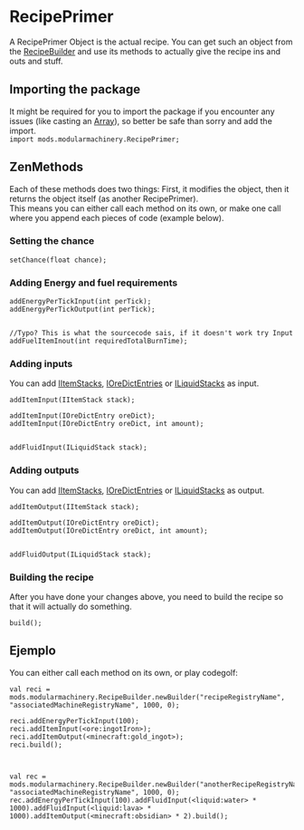 # RecipePrimer

A RecipePrimer Object is the actual recipe. You can get such an object from the [RecipeBuilder](/Mods/ModularMachinery/Recipes/RecipeBuilder/) and use its methods to actually give the recipe ins and outs and stuff.

## Importing the package
It might be required for you to import the package if you encounter any issues (like casting an [Array](/AdvancedFunctions/Arrays_and_Loops/)), so better be safe than sorry and add the import.  
`import mods.modularmachinery.RecipePrimer;`

## ZenMethods

Each of these methods does two things: First, it modifies the object, then it returns the object itself (as another RecipePrimer).  
This means you can either call each method on its own, or make one call where you append each pieces of code (example below).

### Setting the chance
```zenscript
setChance(float chance);
```

### Adding Energy and fuel requirements
```zenscript
addEnergyPerTickInput(int perTick);
addEnergyPerTickOutput(int perTick);


//Typo? This is what the sourcecode sais, if it doesn't work try Input
addFuelItemInout(int requiredTotalBurnTime);
```

### Adding inputs
You can add [IItemStacks](/Vanilla/Items/IItemStack/), [IOreDictEntries](/Vanilla/OreDict/IOreDictEntry/) or [ILiquidStacks](/Vanilla/Liquids/ILiquidStack/) as input.

```zenscript
addItemInput(IItemStack stack);

addItemInput(IOreDictEntry oreDict);
addItemInput(IOreDictEntry oreDict, int amount);


addFluidInput(ILiquidStack stack);
```

### Adding outputs
You can add [IItemStacks](/Vanilla/Items/IItemStack/), [IOreDictEntries](/Vanilla/OreDict/IOreDictEntry/) or [ILiquidStacks](/Vanilla/Liquids/ILiquidStack/) as output.
```zenscript
addItemOutput(IItemStack stack);

addItemOutput(IOreDictEntry oreDict);
addItemOutput(IOreDictEntry oreDict, int amount);


addFluidOutput(ILiquidStack stack);
```


### Building the recipe
After you have done your changes above, you need to build the recipe so that it will actually do something.
```zenscript
build();
```


## Ejemplo
You can either call each method on its own, or play codegolf:
```zenscript
val reci = mods.modularmachinery.RecipeBuilder.newBuilder("recipeRegistryName", "associatedMachineRegistryName", 1000, 0);

reci.addEnergyPerTickInput(100);
reci.addItemInput(<ore:ingotIron>);
reci.addItemOutput(<minecraft:gold_ingot>);
reci.build();



val rec = mods.modularmachinery.RecipeBuilder.newBuilder("anotherRecipeRegistryName", "associatedMachineRegistryName", 1000, 0);
rec.addEnergyPerTickInput(100).addFluidInput(<liquid:water> * 1000).addFluidInput(<liquid:lava> * 1000).addItemOutput(<minecraft:obsidian> * 2).build();
```







